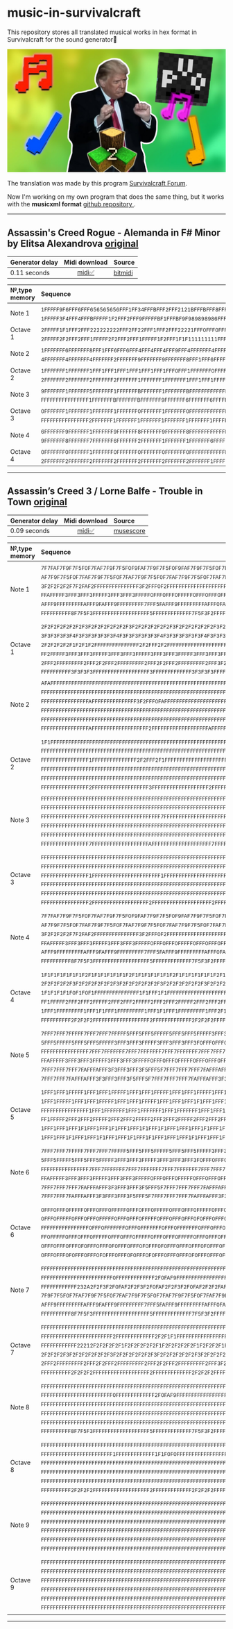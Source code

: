 # music-in-survivalcraft
This repository stores all translated musical works in hex format in Survivalcraft for the sound generator🎵

![Image alt](https://github.com/Pigeon-Ignaty/music-in-survivalcraft/blob/main/image.jpg)

The translation was made by this program [Survivalcraft Forum](https://www.tapatalk.com/groups/survivalcraft/sc-notes-generator-translate-your-favorite-songs-t19407076.html).

Now I'm working on my own program that does the same thing, but it works with the **musicxml format** [github repository
](https://github.com/Pigeon-Ignaty/survivalcraft-notes-translator).

___
## Assassin's Creed Rogue - Alemanda in F# Minor by Elitsa Alexandrova [original](https://youtu.be/BgOUwufqO_U)

| **Generator delay** | **Midi download** | **Source** |
|-------------------|:-------------------:|:-----------|
|0.11 seconds|[midi✅](https://github.com/Pigeon-Ignaty/music-in-survivalcraft/blob/main/Assassin's%20Creed%20Rogue%20-%20Alemanda%20in%20F%23%20Minor.mid)|[bitmidi](https://bitmidi.com/assassin-alemanda-in-f-minor-mid)|


| **№,type memory** | **Sequence** |
|:-------------------|:------------|
|Note 1 |<sub>1FFFFF9F6FFF6FFF656565656FFF1FF34FFFBFFF2FFF2121BFFFBFFF8FFF1FFF9FFF1FFF8FFF1FFF6FFF1FFF5FFF69146FFF6FFF989898686FFFFFFFFFFF6FF89FFF9FFF9FFF8FF68FFF5FFF1FFF6FF42FFF6FFF1FFF6FFFBFFF6FFF5FFF1FFF9FFF6FFF2FFFBFFF8FFF4FFF1FFF9FFF2FFF6FFF656565656FFF1FFF6FFFFFFF 1FFFFF3F4FFF4FFFBFFFFF1F2FFF2FFF9FFFFFBF1FFFBF9F989898986FFF1FFF1FFF4F3F4FFF4FFFBFFF2F1F2FFF2FFF9FFF6FBF1FFFBF9F989898986FFFFFFFF6FFFFFFFFFFFFFFFFFFFFFFFFFFFFFFFFFFFFFFFFFFFFFFFFFFFFFFFFFFFFFFFFFFFFFFFFFFFFFFFFFFFFFFFFFFFFFFFFFFFFFFFFFFFFFFFFFFFFFFFFFFFFFF</sub>|
|Octave 1 |<sub>2FFFFF1F1FFF2FFF222222222FFF2FF22FFF1FFF2FFF22221FFF0FFF0FFF2FFF1FFF2FFF1FFF2FFF1FFF2FFF1FFF11222FFF2FFF222222222FFFFFFFFFFF2FF22FFF2FFF2FFF2FF22FFF2FFF2FFF2FF22FFF2FFF2FFF2FFF1FFF2FFF2FFF2FFF2FFF2FFF2FFF1FFF2FFF2FFF2FFF1FFF2FFF2FFF222222222FFF0FFF0FFFFFFF 2FFFFF2F2FFF2FFF1FFFFF2F2FFF2FFF1FFFFF1F2FFF1F1F111111111FFF1FFF2FFF1F2F2FFF2FFF1FFF1F2F2FFF2FFF1FFF0F1F2FFF1F1F111111111FFFFFFFF1FFFFFFFFFFFFFFFFFFFFFFFFFFFFFFFFFFFFFFFFFFFFFFFFFFFFFFFFFFFFFFFFFFFFFFFFFFFFFFFFFFFFFFFFFFFFFFFFFFFFFFFFFFFFFF</sub>|
|Note 2 |<sub>1FFFFFFF6FFFFFFF8FFF1FFF6FFF6FFF4FFF4FFF4FFF9FFF4FFFFFFF4FFFFFFF1FFFFFFF1FFFFFFF2FFFFFFF1FFFFFFFBFFFFFFF1FFFFFFF9FFF1FFF6FFFFFFF6FFF1FFF6FFF1FFF1FFF1FFF5FFF1FFFBFFF2FFF9FFF1FFF8FFFBFFF1FFF8FFF9FFF1FFF2FFF6FFF8FFFBFFF1FFF4FFF2FFFBFFF1FFF1FFF6FFFFFFFFFFFFFFF 4FFFFFFF4FFFFFFF4FFFFFFF2FFFFFFF9FFFFFFF9FFFFFFF8FFF1FFF6FFFFFFF9FFFFFFF8FFF4FFF7FFFFFFF6FFF9FFF2FFFFFFF1FFF6FFF1FFF5FFF6FFFFFFFF6FFFFFFFFFFFFFFFFFFFFFFFFFFFFFFFFFFFFFFFFFFFFFFFFFFFFFFFFFFFFFFFFFFFFFFFFFFFFFFFFFFFFFFFFFFFFFFFFFFFFFFFFFFFFFFFFFFFFFFFFFFFFFF</sub>|
|Octave 2 |<sub>1FFFFFFF1FFFFFFF1FFF1FFF1FFF1FFF1FFF1FFF1FFF0FFF1FFFFFFF0FFFFFFF1FFFFFFF1FFFFFFF1FFFFFFF1FFFFFFF0FFFFFFF1FFFFFFF0FFF1FFF1FFFFFFF1FFF2FFF2FFF2FFF1FFF2FFF2FFF2FFF0FFF2FFF0FFF2FFF0FFF1FFF1FFF1FFF1FFF2FFF2FFF2FFF1FFF1FFF2FFF2FFF2FFF1FFF2FFF1FFF0FFFFFFFFFFFFFFF 2FFFFFFF2FFFFFFF2FFFFFFF2FFFFFFF1FFFFFFF1FFFFFFF1FFF1FFF1FFFFFFF2FFFFFFF2FFF2FFF2FFFFFFF2FFF1FFF2FFFFFFF2FFF1FFF1FFF1FFF1FFFFFFFF1FFFFFFFFFFFFFFFFFFFFFFFFFFFFFFFFFFFFFFFFFFFFFFFFFFFFFFFFFFFFFFFFFFFFFFFFFFFFFFFFFFFFFFFFFFFFFFFFFFFFFFFFFFFFFFFFFFFFFFFFFFFFFF</sub>|
|Note 3 |<sub>9FFFFFFF1FFFFFFF5FFFFFFF1FFFFFFFBFFFFFFF1FFFFFFFBFFFFFFFFFFFFFFF9FFFFFFF8FFFFFFF6FFFFFFF5FFFFFFF6FFFFFFF5FFFFFFF6FFFFFFFFFFFFFFFFFFFFFFFFFFFFFFFFFFFFFFFFFFFFFFFBFFFFFFF9FFFFFFF8FFFFFFF1FFFFFFF6FFFFFFFBFFFFFFF4FFFFFFF9FFFFFFF6FFF2FFF5FFF5FFF6FFFFFFFFFFFFFFF FFFFFFFFFFFFFFFF1FFFFFFFBFFFFFFFBFFFFFFF9FFFFFFF6FFFFFFF6FFFFFFF5FFFFFFF1FFFFFFF9FFFFFFF8FFFFFFF7FFFFFFF6FFFFFFF2FFFFFFF1FFFFFFF1FFFFFFFFFFFFFFFFFFFFFFFFFFFFFFFFFFFFFFFFFFFFFFFFFFFFFFFFFFFFFFFFFFFFFFFFFFFFFFFFFFFFFFFFFFFFFFFFFFFFFFFFFFFFFFFFFFFFFFFFFFFFFFF</sub>|
|Octave 3 |<sub>0FFFFFFF1FFFFFFF1FFFFFFF1FFFFFFF0FFFFFFF1FFFFFFF0FFFFFFFFFFFFFFF0FFFFFFF0FFFFFFF0FFFFFFF0FFFFFFF0FFFFFFF0FFFFFFF0FFFFFFFFFFFFFFFFFFFFFFFFFFFFFFFFFFFFFFFFFFFFFFF0FFFFFFF0FFFFFFF0FFFFFFF0FFFFFFF1FFFFFFF1FFFFFFF1FFFFFFF1FFFFFFF1FFF1FFF1FFF0FFF0FFFFFFFFFFFFFFF FFFFFFFFFFFFFFFF2FFFFFFF1FFFFFFF1FFFFFFF1FFFFFFF1FFFFFFF1FFFFFFF1FFFFFFF1FFFFFFF1FFFFFFF1FFFFFFF1FFFFFFF1FFFFFFF1FFFFFFF1FFFFFFF0FFFFFFFFFFFFFFFFFFFFFFFFFFFFFFFFFFFFFFFFFFFFFFFFFFFFFFFFFFFFFFFFFFFFFFFFFFFFFFFFFFFFFFFFFFFFFFFFFFFFFFFFFFFFFFFFFFFFFFFFFFFFFFF</sub>|
|Note 4 |<sub>6FFFFFFF9FFFFFFF1FFFFFFF9FFFFFFF8FFFFFFF9FFFFFFF8FFFFFFFFFFFFFFF6FFFFFFF4FFFFFFF2FFFFFFF1FFFFFFF2FFFFFFF1FFFFFFFFFFFFFFFFFFFFFFFFFFFFFFFFFFFFFFFFFFFFFFFFFFFFFFFFFFFFFFFFFFFFFFFFFFFFFFFFFFFFFFF9FFFFFFF2FFFFFFF8FFFFFFF1FFFFFFF2FFFBFFF1FFF1FFFFFFFFFFFFFFFFFFF 9FFFFFFF8FFFFFFF7FFFFFFF6FFFFFFF2FFFFFFF1FFFFFFF1FFFFFFF6FFFFFFFFFFFFFFFFFFFFFFFFFFFFFFFFFFFFFFFFFFFFFFFFFFFFFFFFFFFFFFF6FFFFFFFF6FFFFFFFFFFFFFFFFFFFFFFFFFFFFFFFFFFFFFFFFFFFFFFFFFFFFFFFFFFFFFFFFFFFFFFFFFFFFFFFFFFFFFFFFFFFFFFFFFFFFFFFFFFFFFFFFFFFFFFFFFFFFFF</sub>|
|Octave 4 |<sub>0FFFFFFF0FFFFFFF1FFFFFFF0FFFFFFF0FFFFFFF0FFFFFFF0FFFFFFFFFFFFFFF0FFFFFFF0FFFFFFF0FFFFFFF0FFFFFFF0FFFFFFF0FFFFFFFFFFFFFFFFFFFFFFFFFFFFFFFFFFFFFFFFFFFFFFFFFFFFFFFFFFFFFFFFFFFFFFFFFFFFFFFFFFFFFFF0FFFFFFF1FFFFFFF0FFFFFFF1FFFFFFF1FFF0FFF1FFF0FFFFFFFFFFFFFFFFFFF 2FFFFFFF2FFFFFFF2FFFFFFF2FFFFFFF2FFFFFFF2FFFFFFF2FFFFFFF1FFFFFFFFFFFFFFFFFFFFFFFFFFFFFFFFFFFFFFFFFFFFFFFFFFFFFFFFFFFFFFF0FFFFFFFF0FFFFFFFFFFFFFFFFFFFFFFFFFFFFFFFFFFFFFFFFFFFFFFFFFFFFFFFFFFFFFFFFFFFFFFFFFFFFFFFFFFFFFFFFFFFFFFFFFFFFFFFFFFFFFFFFFFFFFFFFFFFFFF</sub>|
___
## Assassin’s Creed 3 / Lorne Balfe - Trouble in Town [original](https://youtu.be/juv5sfc-HrQ)

| **Generator delay** | **Midi download** | **Source** |
|-------------------|:-------------------:|:-----------|
|0.09 seconds|[midi✅](https://github.com/Pigeon-Ignaty/music-in-survivalcraft/blob/main/Assassin%E2%80%99s%20Creed%203%20%20Lorne%20Balfe%20-%20Trouble%20in%20Town.mid)|[musescore](https://musescore.com/user/34368054/scores/7018122)|

| **№,type memory** | **Sequence** |
|:-------------------|:------------|
|Note 1 |<sub>7F7FAF7F9F7F5F0F7FAF7F9F7F5F0F9FAF7F9F7F5F0F9FAF7F9F7F5F0F7FAF7F9F7F5F0F7FAF7F9F7F5F0F7FAF7F9F7F5F0F7FAF7F9F7F5F7F7FAF7F9F7F5F0F7FAF7F9F7F5F0F7FAF7F9F7F5F0F7FAF7F9F7F5F0F7FAF7F9F7F5F0F7FAF7F9F7F5F0F7FAF7F9F7F5F0F7FAF7F9F7F5F0F7FAF7F9F7F5F0F7FAF7F9F7F5F0F7F AF7F9F7F5F0F7FAF7F9F7F5F0F7FAF7F9F7F5F0F7FAF7F9F7F5F0F7FAF7F9F7F5F0F7FAF7F9F7F5F2F2F3F2F0FAF2F2F3F2F0FAF2F2F3F2F0FAF2F2F2FAF2FAF2F2F3F5F3F2F2F2F3F5F3F2F2F2F3F5F3F2F2F2F2F7F2FAF2F2F3F2F0FAF2F2F3F2F0FAF2F2F3F2F0FAF2F2F2FAF2FAF2F2F3F5F3F2F2F2F3F5F3F2F2F2F3F5F 3F2F2F2F2F7F2FAF2FFFFFFFFFFFFFFF3F2FFF0F2FFFFFFFFFFFFFFFFFFFFFFF2FFFFFFFFFFFFFFF3F5FFF3F2FFFFFFFFFFFFFFFFFFFFFFF2FFFFFFFFFFFFFFF3F2FFF0FAFFFFFFFFFFFFFFFFFFFFFFF0FFFFFFFFFFFFFFF2F0FFFAF9FFFFFFFFFFFFFFFFFFFFFFF7FFF7FFF7FFFFF7FFF7FFF7FFFFFAFFFAFFFAFFFFFAFFFAF FFAFFFFF3FFF3FFF3FFFFF3FFF3FFF3FFFFF0FFF0FFF0FFFFF0FFF0FFF0FFFFF7FFF7FFF7FFFFF7FFF7FFF7FFFFF5FFF5FFF5FFFFF5FFF5FFF5FFFFF3FFF3FFF3FFFFF3FFF3FFF3FFFFF0FFF0FFF0FFFFF0FFF0FFF0FFFFFFFFFFFFFFFFFFFFFFFFFFFFFFFFFFFFFFFFFFFFFFFFFFFFFFFFFFFFFFFFFFFFFFFFFFFFFFFFFFFFF AFFF9FFFFFFFFFAFFF9FAFFF9FFFFFFFFF7FFF5FAFFF9FFFFFFFFFAFFF0FAFFF9FFFFFFFFF7FFF5FAFFF9FFFFFFFFFAFFF9FAFFF9FFFFFFFFF9FFF7FAFFF9FFFFFFFFFAFFF0FAFFF9FFFFFFFFFFFFFFFFFFFFFFFFFFF7FFFFFFFFFFFFF8F7F5F7FFFFFFFFFFFFFFFFFFF7FFFFFFFFFFFFF8FAF8F7FFFFFFFFFFFFFFFFFFF7FFF FFFFFFFFFF8F7F5F3FFFFFFFFFFFFFFFFFFF5FFFFFFFFFFFFF7F5F3F2FFFFFFFFFFFFFFFFFFF2F7F2F7F2F7F2F7FFFFFFFFFFFFFFFFFFFFFFFFFFFFFFFFFFFFFFFFFFFFFFFFFFFFFFFFFFFFFFFFFFFFFFFFFFFFFFFFFFFFFFFFFFFFFFFFFFFFFFFFFFFFFFFFFFFFFFFFFFFFFFFFFFFFFFFFFFFFFFFFFFFFFFFFFFFFFFFFFFFFF 
</sub>|
|Octave 1 |<sub>2F2F2F2F2F2F2F3F2F2F2F2F2F2F3F2F2F2F2F2F2F3F2F2F2F2F2F2F3F2F2F2F2F2F2F3F2F2F2F2F2F2F3F2F2F2F2F2F2F3F2F2F2F2F2F2F3F3F3F3F3F3F3F4F3F3F3F3F3F3F4F3F3F3F3F3F3F4F3F3F3F3F3F3F4F3F3F3F3F3F3F4F3F3F3F3F3F3F4F3F3F3F3F3F3F4F3F3F3F3F3F3F4F3F3F3F3F3F3F4F3F3F3F3F3F3F4F3F 3F3F3F3F3F4F3F3F3F3F3F3F4F3F3F3F3F3F3F4F3F3F3F3F3F3F4F3F3F3F3F3F3F4F3F3F3F3F3F3F2F2F2F2F2F1F2F2F2F2F2F1F2F2F2F2F2F1F2F2F2F1F2F1F2F2F2F2F2F2F2F2F2F2F2F2F2F2F2F2F2F2F2F2F2F1F2F1F2F2F2F2F2F1F2F2F2F2F2F1F2F2F2F2F2F1F2F2F2F1F2F1F2F2F2F2F2F2F2F2F2F2F2F2F2F2F2F2F 2F2F2F2F2F1F2F1F2FFFFFFFFFFFFFFF2F2FFF2F2FFFFFFFFFFFFFFFFFFFFFFF2FFFFFFFFFFFFFFF2F2FFF2F2FFFFFFFFFFFFFFFFFFFFFFF2FFFFFFFFFFFFFFF2F2FFF2F1FFFFFFFFFFFFFFFFFFFFFFF2FFFFFFFFFFFFFFF2F2FFF1F1FFFFFFFFFFFFFFFFFFFFFFF2FFF2FFF2FFFFF2FFF2FFF2FFFFF2FFF2FFF2FFFFF2FFF2F FF2FFFFF3FFF3FFF3FFFFF3FFF3FFF3FFFFF3FFF3FFF3FFFFF3FFF3FFF3FFFFF2FFF2FFF2FFFFF2FFF2FFF2FFFFF2FFF2FFF2FFFFF2FFF2FFF2FFFFF3FFF3FFF3FFFFF3FFF3FFF3FFFFF3FFF3FFF3FFFFF3FFF3FFF3FFFFFFFFFFFFFFFFFFFFFFFFFFFFFFFFFFFFFFFFFFFFFFFFFFFFFFFFFFFFFFFFFFFFFFFFFFFFFFFFFFFFF 2FFF2FFFFFFFFF2FFF2F2FFF2FFFFFFFFF2FFF2F2FFF2FFFFFFFFF2FFF3F2FFF2FFFFFFFFF2FFF2F2FFF2FFFFFFFFF2FFF2F2FFF2FFFFFFFFF2FFF2F2FFF2FFFFFFFFF2FFF3F2FFF2FFFFFFFFFFFFFFFFFFFFFFFFFFF3FFFFFFFFFFFFF3F3F3F3FFFFFFFFFFFFFFFFFFF3FFFFFFFFFFFFF3F3F3F3FFFFFFFFFFFFFFFFFFF3FFF FFFFFFFFFF3F3F3F3FFFFFFFFFFFFFFFFFFF3FFFFFFFFFFFFF3F3F3F3FFFFFFFFFFFFFFFFFFF2F2F2F2F2F2F2F2FFFFFFFFFFFFFFFFFFFFFFFFFFFFFFFFFFFFFFFFFFFFFFFFFFFFFFFFFFFFFFFFFFFFFFFFFFFFFFFFFFFFFFFFFFFFFFFFFFFFFFFFFFFFFFFFFFFFFFFFFFFFFFFFFFFFFFFFFFFFFFFFFFFFFFFFFFFFFFFFFFFFF</sub>|
|Note 2 |<sub>AFAFFFFFFFFFFFFFFFFFFFFFFFFFFFFFFFFFFFFFFFFFFFFFFFFFFFFFFFFFFFFFFFFFFFFFFFFFFFFFFFFFFFFFFFFFFFFFFFFFFFFFFFFFFFFFAFFFFFFFFFFFFFFFFFFFFFFFFFFFFFFFFFFFFFFFFFFFFFFFFFFFFFFFFFFFFFFFFFFFFFFFFFFFFFFFFFFFFFFFFFFFFFFFFFFFFFFFFFFFFFFFFFFFFFFFFFFFFFFFFFFFFFFFFFFFFFFF FFFFFFFFFFFFFFFFFFFFFFFFFFFFFFFFFFFFFFFFFFFFFFFFFFFFFFFFFFFFFFFFFFFFFFFFFFFFFFFFFFFFFFFFFFFFFFFFFFFFFFFFFFFFFFFFFFFFFFFFFFFFFFFFFFFFFFFFFFFFFFFFFFFFFFFFFFFFFFFFFFFFFFFFFFFFFFFFFFFFFFFFFFFFFFFFFFFFFFFFFFFFFFFFFFFFFFFFFFFFFFFFFFFFFFFFFFFFFFFFFFFFFFFFFFFFFFFF FFFFFFFFFFFFFFFFAFFFFFFFFFFFFFFF3F2FFF0FAFFFFFFFFFFFFFFFFFFFFFFFAFFFFFFFFFFFFFFFFFFFFFFFAFFFFFFFFFFFFFFFFFFFFFFFAFFFFFFFFFFFFFFFFFFFFFFF7FFFFFFFFFFFFFFFFFFFFFFF7FFFFFFFFFFFFFFFFFFFFFFF5FFFFFFFFFFFFFFFFFFFFFFFFFFFFFFFFFFFFFFFFFFFFFFFFFFFFFFFFFFFFFFFFFFFFFFF FFFFFFFFFFFFFFFFFFFFFFFFFFFFFFFFFFFFFFFFFFFFFFFFFFFFFFFFFFFFFFFFFFFFFFFFFFFFFFFFFFFFFFFFFFFFFFFFFFFFFFFFFFFFFFFFFFFFFFFFFFFFFFFFFFFFFFFFFFFFFFFFFFFFFFFFFFFFFFFFFFFFFFFFFFFFFFFFFFFFFFFFFFFFFFFFFFFFFFFFFFFFFFFFFFFFFFFFFFFFFFFFFFFFFFFFFFFFFFFFFFFFFFFFFFFFFFFF FFFFFFFFFFFFFFFFFFFFFFFFFFFFFFFFFFFFFFFFFFFFFFFFFFFFFFFFFFFFFFFFFFFFFFFFFFFFFFFFFFFFFFFFFFFFFFFFFFFFFFFFFFFFFFFFFFFFFFFFFFFFFFFFFFFFFFFFFFFFFFFFFFFFFFFFFFFFFFFFFFFFFFFFFFFF2FFFFFFFFFFFFFFFFFFF2FFFFFFFFFFFFFFFFFFF2FFFFFFFFFFFFFFFFFFF2FFFFFFFFFFFFFFFFFFF2FFF FFFFFFFFFFFFFFFFAFFFFFFFFFFFFFFFFFFF2FFFFFFFFFFFFFFFFFFFAFFFFFFFFFFFFFFFFFFFFFFFFFFFFFFFFFFFFFFFFFFFFFFFFFFFFFFFFFFFFFFFFFFFFFFFFFFFFFFFFFFFFFFFFFFFFFFFFFFFFFFFFFFFFFFFFFFFFFFFFFFFFFFFFFFFFFFFFFFFFFFFFFFFFFFFFFFFFFFFFFFFFFFFFFFFFFFFFFFFFFFFFFFFFFFFFFFFFFFF
</sub>|
|Octave 2 |<sub>1F1FFFFFFFFFFFFFFFFFFFFFFFFFFFFFFFFFFFFFFFFFFFFFFFFFFFFFFFFFFFFFFFFFFFFFFFFFFFFFFFFFFFFFFFFFFFFFFFFFFFFFFFFFFFFF2FFFFFFFFFFFFFFFFFFFFFFFFFFFFFFFFFFFFFFFFFFFFFFFFFFFFFFFFFFFFFFFFFFFFFFFFFFFFFFFFFFFFFFFFFFFFFFFFFFFFFFFFFFFFFFFFFFFFFFFFFFFFFFFFFFFFFFFFFFFFFFF FFFFFFFFFFFFFFFFFFFFFFFFFFFFFFFFFFFFFFFFFFFFFFFFFFFFFFFFFFFFFFFFFFFFFFFFFFFFFFFFFFFFFFFFFFFFFFFFFFFFFFFFFFFFFFFFFFFFFFFFFFFFFFFFFFFFFFFFFFFFFFFFFFFFFFFFFFFFFFFFFFFFFFFFFFFFFFFFFFFFFFFFFFFFFFFFFFFFFFFFFFFFFFFFFFFFFFFFFFFFFFFFFFFFFFFFFFFFFFFFFFFFFFFFFFFFFFFF FFFFFFFFFFFFFFFF1FFFFFFFFFFFFFFF2F2FFF2F1FFFFFFFFFFFFFFFFFFFFFFF1FFFFFFFFFFFFFFFFFFFFFFF1FFFFFFFFFFFFFFFFFFFFFFF1FFFFFFFFFFFFFFFFFFFFFFF1FFFFFFFFFFFFFFFFFFFFFFF1FFFFFFFFFFFFFFFFFFFFFFF1FFFFFFFFFFFFFFFFFFFFFFFFFFFFFFFFFFFFFFFFFFFFFFFFFFFFFFFFFFFFFFFFFFFFFFF FFFFFFFFFFFFFFFFFFFFFFFFFFFFFFFFFFFFFFFFFFFFFFFFFFFFFFFFFFFFFFFFFFFFFFFFFFFFFFFFFFFFFFFFFFFFFFFFFFFFFFFFFFFFFFFFFFFFFFFFFFFFFFFFFFFFFFFFFFFFFFFFFFFFFFFFFFFFFFFFFFFFFFFFFFFFFFFFFFFFFFFFFFFFFFFFFFFFFFFFFFFFFFFFFFFFFFFFFFFFFFFFFFFFFFFFFFFFFFFFFFFFFFFFFFFFFFFF FFFFFFFFFFFFFFFFFFFFFFFFFFFFFFFFFFFFFFFFFFFFFFFFFFFFFFFFFFFFFFFFFFFFFFFFFFFFFFFFFFFFFFFFFFFFFFFFFFFFFFFFFFFFFFFFFFFFFFFFFFFFFFFFFFFFFFFFFFFFFFFFFFFFFFFFFFFFFFFFFFFFFFFFFFFF3FFFFFFFFFFFFFFFFFFF3FFFFFFFFFFFFFFFFFFF3FFFFFFFFFFFFFFFFFFF3FFFFFFFFFFFFFFFFFFF3FFF FFFFFFFFFFFFFFFF2FFFFFFFFFFFFFFFFFFF3FFFFFFFFFFFFFFFFFFF2FFFFFFFFFFFFFFFFFFFFFFFFFFFFFFFFFFFFFFFFFFFFFFFFFFFFFFFFFFFFFFFFFFFFFFFFFFFFFFFFFFFFFFFFFFFFFFFFFFFFFFFFFFFFFFFFFFFFFFFFFFFFFFFFFFFFFFFFFFFFFFFFFFFFFFFFFFFFFFFFFFFFFFFFFFFFFFFFFFFFFFFFFFFFFFFFFFFFFFF</sub>|
|Note 3 |<sub>FFFFFFFFFFFFFFFFFFFFFFFFFFFFFFFFFFFFFFFFFFFFFFFFFFFFFFFFFFFFFFFFFFFFFFFFFFFFFFFFFFFFFFFFFFFFFFFFFFFFFFFFFFFFFFFFFFFFFFFFFFFFFFFFFFFFFFFFFFFFFFFFFFFFFFFFFFFFFFFFFFFFFFFFFFFFFFFFFFFFFFFFFFFFFFFFFFFFFFFFFFFFFFFFFFFFFFFFFFFFFFFFFFFFFFFFFFFFFFFFFFFFFFFFFFFFFFFF FFFFFFFFFFFFFFFFFFFFFFFFFFFFFFFFFFFFFFFFFFFFFFFFFFFFFFFFFFFFFFFFFFFFFFFFFFFFFFFFFFFFFFFFFFFFFFFFFFFFFFFFFFFFFFFFFFFFFFFFFFFFFFFFFFFFFFFFFFFFFFFFFFFFFFFFFFFFFFFFFFFFFFFFFFFFFFFFFFFFFFFFFFFFFFFFFFFFFFFFFFFFFFFFFFFFFFFFFFFFFFFFFFFFFFFFFFFFFFFFFFFFFFFFFFFFFFFF FFFFFFFFFFFFFFFF7FFFFFFFFFFFFFFFFFFFFFFF7FFFFFFFFFFFFFFFFFFFFFFF7FFFFFFFFFFFFFFFFFFFFFFF7FFFFFFFFFFFFFFFFFFFFFFF7FFFFFFFFFFFFFFFFFFFFFFF2FFFFFFFFFFFFFFFFFFFFFFF3FFFFFFFFFFFFFFFFFFFFFFF0FFFFFFFFFFFFFFFFFFFFFFFFFFFFFFFFFFFFFFFFFFFFFFFFFFFFFFFFFFFFFFFFFFFFFFF FFFFFFFFFFFFFFFFFFFFFFFFFFFFFFFFFFFFFFFFFFFFFFFFFFFFFFFFFFFFFFFFFFFFFFFFFFFFFFFFFFFFFFFFFFFFFFFFFFFFFFFFFFFFFFFFFFFFFFFFFFFFFFFFFFFFFFFFFFFFFFFFFFFFFFFFFFFFFFFFFFFFFFFFFFFFFFFFFFFFFFFFFFFFFFFFFFFFFFFFFFFFFFFFFFFFFFFFFFFFFFFFFFFFFFFFFFFFFFFFFFFFFFFFFFFFFFFF FFFFFFFFFFFFFFFFFFFFFFFFFFFFFFFFFFFFFFFFFFFFFFFFFFFFFFFFFFFFFFFFFFFFFFFFFFFFFFFFFFFFFFFFFFFFFFFFFFFFFFFFFFFFFFFFFFFFFFFFFFFFFFFFFFFFFFFFFFFFFFFFFFFFFFFFFFFFFFFFFFFFFFFFFFFFAFFFFFFFFFFFFFFFFFFFAFFFFFFFFFFFFFFFFFFFAFFFFFFFFFFFFFFFFFFFAFFFFFFFFFFFFFFFFFFFAFFF FFFFFFFFFFFFFFFF7FFFFFFFFFFFFFFFFFFFAFFFFFFFFFFFFFFFFFFFF7FFFFFFFFFFFFFFFFFFFFFFFFFFFFFFFFFFFFFFFFFFFFFFFFFFFFFFFFFFFFFFFFFFFFFFFFFFFFFFFFFFFFFFFFFFFFFFFFFFFFFFFFFFFFFFFFFFFFFFFFFFFFFFFFFFFFFFFFFFFFFFFFFFFFFFFFFFFFFFFFFFFFFFFFFFFFFFFFFFFFFFFFFFFFFFFFFFFFFF
</sub>|
|Octave 3 |<sub>FFFFFFFFFFFFFFFFFFFFFFFFFFFFFFFFFFFFFFFFFFFFFFFFFFFFFFFFFFFFFFFFFFFFFFFFFFFFFFFFFFFFFFFFFFFFFFFFFFFFFFFFFFFFFFFFFFFFFFFFFFFFFFFFFFFFFFFFFFFFFFFFFFFFFFFFFFFFFFFFFFFFFFFFFFFFFFFFFFFFFFFFFFFFFFFFFFFFFFFFFFFFFFFFFFFFFFFFFFFFFFFFFFFFFFFFFFFFFFFFFFFFFFFFFFFFFFFF FFFFFFFFFFFFFFFFFFFFFFFFFFFFFFFFFFFFFFFFFFFFFFFFFFFFFFFFFFFFFFFFFFFFFFFFFFFFFFFFFFFFFFFFFFFFFFFFFFFFFFFFFFFFFFFFFFFFFFFFFFFFFFFFFFFFFFFFFFFFFFFFFFFFFFFFFFFFFFFFFFFFFFFFFFFFFFFFFFFFFFFFFFFFFFFFFFFFFFFFFFFFFFFFFFFFFFFFFFFFFFFFFFFFFFFFFFFFFFFFFFFFFFFFFFFFFFFF FFFFFFFFFFFFFFFF1FFFFFFFFFFFFFFFFFFFFFFF1FFFFFFFFFFFFFFFFFFFFFFF1FFFFFFFFFFFFFFFFFFFFFFF1FFFFFFFFFFFFFFFFFFFFFFF1FFFFFFFFFFFFFFFFFFFFFFF1FFFFFFFFFFFFFFFFFFFFFFF1FFFFFFFFFFFFFFFFFFFFFFF1FFFFFFFFFFFFFFFFFFFFFFFFFFFFFFFFFFFFFFFFFFFFFFFFFFFFFFFFFFFFFFFFFFFFFFF FFFFFFFFFFFFFFFFFFFFFFFFFFFFFFFFFFFFFFFFFFFFFFFFFFFFFFFFFFFFFFFFFFFFFFFFFFFFFFFFFFFFFFFFFFFFFFFFFFFFFFFFFFFFFFFFFFFFFFFFFFFFFFFFFFFFFFFFFFFFFFFFFFFFFFFFFFFFFFFFFFFFFFFFFFFFFFFFFFFFFFFFFFFFFFFFFFFFFFFFFFFFFFFFFFFFFFFFFFFFFFFFFFFFFFFFFFFFFFFFFFFFFFFFFFFFFFFF FFFFFFFFFFFFFFFFFFFFFFFFFFFFFFFFFFFFFFFFFFFFFFFFFFFFFFFFFFFFFFFFFFFFFFFFFFFFFFFFFFFFFFFFFFFFFFFFFFFFFFFFFFFFFFFFFFFFFFFFFFFFFFFFFFFFFFFFFFFFFFFFFFFFFFFFFFFFFFFFFFFFFFFFFFFF2FFFFFFFFFFFFFFFFFFF2FFFFFFFFFFFFFFFFFFF2FFFFFFFFFFFFFFFFFFF2FFFFFFFFFFFFFFFFFFF2FFF FFFFFFFFFFFFFFFF2FFFFFFFFFFFFFFFFFFF2FFFFFFFFFFFFFFFFFFFF2FFFFFFFFFFFFFFFFFFFFFFFFFFFFFFFFFFFFFFFFFFFFFFFFFFFFFFFFFFFFFFFFFFFFFFFFFFFFFFFFFFFFFFFFFFFFFFFFFFFFFFFFFFFFFFFFFFFFFFFFFFFFFFFFFFFFFFFFFFFFFFFFFFFFFFFFFFFFFFFFFFFFFFFFFFFFFFFFFFFFFFFFFFFFFFFFFFFFFF
</sub>|
|Note 4 |<sub> 7F7FAF7F9F7F5F0F7FAF7F9F7F5F0F9FAF7F9F7F5F0F9FAF7F9F7F5F0F7FAF7F9F7F5F0F7FAF7F9F7F5F0F7FAF7F9F7F5F0F7FAF7F9F7F5F7F7FAF7F9F7F5F0F7FAF7F9F7F5F0F7FAF7F9F7F5F0F7FAF7F9F7F5F0F7FAF7F9F7F5F0F7FAF7F9F7F5F0F7FAF7F9F7F5F0F7FAF7F9F7F5F0F7FAF7F9F7F5F0F7FAF7F9F7F5F0F7F AF7F9F7F5F0F7FAF7F9F7F5F0F7FAF7F9F7F5F0F7FAF7F9F7F5F0F7FAF7F9F7F5F0F7FAF7F9F7F5F2F2F3F2F0FAF2F2F3F2F0FAF2F2F3F2F0FAF2F2F2FAF2FAF2F2F3F5F3F2F2F2F3F5F3F2F2F2F3F5F3F2F2F2F2F7F2FAF2F2F3F2F0FAF2F2F3F2F0FAF2F2F3F2F0FAF2F2F2FAF2FAF2F2F3F5F3F2F2F2F3F5F3F2F2F2F3F5F 3F2F2F2F2F7F2FAF2FFFFFFFFFFFFFFF3F2FFF0F2FFFFFFFFFFFFFFFFFFFFFFF2FFFFFFFFFFFFFFF3F5FFF3F2FFFFFFFFFFFFFFFFFFFFFFF2FFFFFFFFFFFFFFF3F2FFF0FAFFFFFFFFFFFFFFFFFFFFFFF0FFFFFFFFFFFFFFF2F0FFFAF9FFFFFFFFFFFFFFFFFFFFFFF7FFF7FFF7FFFFF7FFF7FFF7FFFFFAFFFAFFFAFFFFFAFFFAF FFAFFFFF3FFF3FFF3FFFFF3FFF3FFF3FFFFF0FFF0FFF0FFFFF0FFF0FFF0FFFFF7FFF7FFF7FFFFF7FFF7FFF7FFFFF5FFF5FFF5FFFFF5FFF5FFF5FFFFF3FFF3FFF3FFFFF3FFF3FFF3FFFFF0FFF0FFF0FFFFF0FFF0FFF0FFFFFFFFFFFFFFFFFFFFFFFFFFFFFFFFFFFFFFFFFFFFFFFFFFFFFFFFFFFFFFFFFFFFFFFFFFFFFFFFFFFFF AFFF9FFFFFFFFFAFFF9FAFFF9FFFFFFFFF7FFF5FAFFF9FFFFFFFFFAFFF0FAFFF9FFFFFFFFF7FFF5FAFFF9FFFFFFFFFAFFF9FAFFF9FFFFFFFFF9FFF7FAFFF9FFFFFFFFFAFFF0FAFFF9FFFFFFFFFFFFFFFFFFFFFFFFFFF7FFFFFFFFFFFFF8F7F5F7FFFFFFFFFFFFFFFFFFF7FFFFFFFFFFFFF8FAF8F7FFFFFFFFFFFFFFFFFFF7FFF FFFFFFFFFF8F7F5F3FFFFFFFFFFFFFFFFFFF5FFFFFFFFFFFFF7F5F3F2FFFFFFFFFFFFFFFFFFFFFFFFFFFFFFFFFFFFFFFFFFFFFFFFFFFFFFFFFFFFFFFFFFFFFFFFFFFFFFFFFFFFFFFFFFFFFFFFFFFFFFFFFFFFFFFFFFFFFFFFFFFFFFFFFFFFFFFFFFFFFFFFFFFFFFFFFFFFFFFFFFFFFFFFFFFFFFFFFFFFFFFFFFFFFFFFFFFFFFF
</sub>|
|Octave 4 |<sub>1F1F1F1F1F1F1F2F1F1F1F1F1F1F2F1F1F1F1F1F1F2F1F1F1F1F1F1F2F1F1F1F1F1F1F2F1F1F1F1F1F1F2F1F1F1F1F1F1F2F1F1F1F1F1F1F2F2F2F2F2F2F2F3F2F2F2F2F2F2F3F2F2F2F2F2F2F3F2F2F2F2F2F2F3F2F2F2F2F2F2F3F2F2F2F2F2F2F3F2F2F2F2F2F2F3F2F2F2F2F2F2F3F2F2F2F2F2F2F3F2F2F2F2F2F2F3F2F 2F2F2F2F2F3F2F2F2F2F2F2F3F2F2F2F2F2F2F3F2F2F2F2F2F2F3F2F2F2F2F2F2F3F2F2F2F2F2F2F1F1F1F1F1F0F1F1F1F1F1F0F1F1F1F1F1F0F1F1F1F0F1F0F1F1F1F1F1F1F1F1F1F1F1F1F1F1F1F1F1F1F1F1F1F0F1F0F1F1F1F1F1F0F1F1F1F1F1F0F1F1F1F1F1F0F1F1F1F0F1F0F1F1F1F1F1F1F1F1F1F1F1F1F1F1F1F1F 1F1F1F1F1F0F1F0F1FFFFFFFFFFFFFFF1F1FFF1F1FFFFFFFFFFFFFFFFFFFFFFF1FFFFFFFFFFFFFFF1F1FFF1F1FFFFFFFFFFFFFFFFFFFFFFF1FFFFFFFFFFFFFFF1F1FFF1F0FFFFFFFFFFFFFFFFFFFFFFF1FFFFFFFFFFFFFFF1F1FFF0F0FFFFFFFFFFFFFFFFFFFFFFF1FFF1FFF1FFFFF1FFF1FFF1FFFFF1FFF1FFF1FFFFF1FFF1F FF1FFFFF2FFF2FFF2FFFFF2FFF2FFF2FFFFF2FFF2FFF2FFFFF2FFF2FFF2FFFFF1FFF1FFF1FFFFF1FFF1FFF1FFFFF1FFF1FFF1FFFFF1FFF1FFF1FFFFF2FFF2FFF2FFFFF2FFF2FFF2FFFFF2FFF2FFF2FFFFF2FFF2FFF2FFFFFFFFFFFFFFFFFFFFFFFFFFFFFFFFFFFFFFFFFFFFFFFFFFFFFFFFFFFFFFFFFFFFFFFFFFFFFFFFFFFFF 1FFF1FFFFFFFFF1FFF1F1FFF1FFFFFFFFF1FFF1F1FFF1FFFFFFFFF1FFF2F1FFF1FFFFFFFFF1FFF1F1FFF1FFFFFFFFF1FFF1F1FFF1FFFFFFFFF1FFF1F1FFF1FFFFFFFFF1FFF2F1FFF1FFFFFFFFFFFFFFFFFFFFFFFFFFF2FFFFFFFFFFFFF2F2F2F2FFFFFFFFFFFFFFFFFFF2FFFFFFFFFFFFF2F2F2F2FFFFFFFFFFFFFFFFFFF2FFF FFFFFFFFFF2F2F2F2FFFFFFFFFFFFFFFFFFF2FFFFFFFFFFFFF2F2F2F2FFFFFFFFFFFFFFFFFFFFFFFFFFFFFFFFFFFFFFFFFFFFFFFFFFFFFFFFFFFFFFFFFFFFFFFFFFFFFFFFFFFFFFFFFFFFFFFFFFFFFFFFFFFFFFFFFFFFFFFFFFFFFFFFFFFFFFFFFFFFFFFFFFFFFFFFFFFFFFFFFFFFFFFFFFFFFFFFFFFFFFFFFFFFFFFFFFFFFFF
</sub>|
|Note 5 |<sub> 7FFF7FFF7FFFFF7FFF7FFF7FFFFF5FFF5FFF5FFFFF5FFF5FFF5FFFFF3FFF3FFF3FFFFF3FFF3FFF3FFFFF0FFF0FFF0FFFFF0FFF0FFF0FFFFF7FFF7FFF7FFFFF7FFF7FFF7FFF7F5FFF5FFF5FFFFF5FFF5FFF5FFFFF3FFF3FFF3FFFFF3FFF3FFF3FFF3F0FFF0FFF0FFFFF0FFF0FFF0FFFFF7FFF7FFF7FFFFF7FFF7FFF7FFF7F5FFF 5FFF5FFFFF5FFF5FFF5FFFFF3FFF3FFF3FFFFF3FFF3FFF3FFF3F0FFF0FFF0FFFFF0FFF0FFF0FFFFF7FFF7FFFFFFF7FFF7FFFFFFF7FFF7FFFFFFF7FFF7FFF7FFF7FFF7FFFFFFF7FFF7FFFFFFF7FFF7FFFFFFF7FFF7FFF7FFF2FFF2FFFFFFFFFFFFF3F2F0F2FFF2FFFFFFFFFFFFFFFFFFF2FFF2FFFFFFFFFFFFF3F5F3F3FFFFFFF FFFFFFFFFFFFFFFF7FFF7FFFFFFF7FFF7FFFFFFF7FFF7FFFFFFF7FFF7FFF7FFF5FFF5FFFFFFF5FFF5FFFFFFF5FFF5FFFFFFF5FFF5FFF5FFF3FFF3FFFFFFF3FFF3FFFFFFF3FFF3FFFFFFF3FFF3FFF3FFF0FFF0FFFFFFF0FFF0FFFFFFF0FFF0FFFFFFF0FFF0FFF0FFF7FFF7FFF7FFFFF7FFF7FFF7FFFFFAFFFAFFFAFFFFFAFFFAF FFAFFFFF3FFF3FFF3FFFFF3FFF3FFF3FFFFF0FFF0FFF0FFFFF0FFF0FFF0FFFFF7FFF7FFF7FFFFF7FFF7FFF7FFFFF5FFF5FFF5FFFFF5FFF5FFF5FFFFF3FFF3FFF3FFFFF3FFF3FFF3FFFFF0FFF0FFF0FFFFF0FFF0FFF0FFFFF7FFF7FFF7FFF7FAFFFAFFF3F3FFF3FFF3F5FFF5F7FFF7FFF7FFF7FAFFFAFFF3F3FFF3FFF3F2FFF2F 7FFF7FFF7FFF7FAFFFAFFF3F3FFF3FFF3F5FFF5F7FFF7FFF7FFF7FAFFFAFFF3F3FFF3FFF3F5FFF5F7FFF7FFF7FFF7FAFFFAFFF3F3FFF3FFF3F5FFF5F7FFF7FFF7FFF7FAFFFAFFF3F3FFF3FFFFFFFFFFFFFFFFFFFFFFF7FFF7FFF7FFF7FAFFFAFFF3F3FFF3FFF3F5FFF5F7FFF7FFF7FFF7FAFFFAFFF3F3FFF3FFF3F2FFF2F7FFF 7FFF7FFF7FAFFFAFFF3F3FFF3FFF3F5FFF5F7FFF7FFF7FFF7FAFFFAFFF3F3FFF3FFF3F5FFF5F2F7F2F7F2F7F2F7FFFFFFFFFFFFFFFFFFFFFFFFFFFFFFFFFFFFFFFFFFFFFFFFFFFFFFFFFFFFFFFFFFFFFFFFFFFFFFFFFFFFFFFFFFFFFFFFFFFFFFFFFFFFFFFFFFFFFFFFFFFFFFFFFFFFFFFFFFFFFFFFFFFFFFFFFFFFFFFFFFFFF
</sub>|
|Octave 5 |<sub>1FFF1FFF1FFFFF1FFF1FFF1FFFFF1FFF1FFF1FFFFF1FFF1FFF1FFFFF1FFF1FFF1FFFFF1FFF1FFF1FFFFF1FFF1FFF1FFFFF1FFF1FFF1FFFFF1FFF1FFF1FFFFF1FFF1FFF1FFF1F1FFF1FFF1FFFFF1FFF1FFF1FFFFF1FFF1FFF1FFFFF1FFF1FFF1FFF1F1FFF1FFF1FFFFF1FFF1FFF1FFFFF1FFF1FFF1FFFFF1FFF1FFF1FFF1F1FFF 1FFF1FFFFF1FFF1FFF1FFFFF1FFF1FFF1FFFFF1FFF1FFF1FFF1F1FFF1FFF1FFFFF1FFF1FFF1FFFFF1FFF1FFFFFFF1FFF1FFFFFFF1FFF1FFFFFFF1FFF1FFF1FFF1FFF1FFFFFFF1FFF1FFFFFFF1FFF1FFFFFFF1FFF1FFF1FFF2FFF2FFFFFFFFFFFFF2F2F2F2FFF1FFFFFFFFFFFFFFFFFFF2FFF2FFFFFFFFFFFFF2F2F2F2FFFFFFF FFFFFFFFFFFFFFFF1FFF1FFFFFFF1FFF1FFFFFFF1FFF1FFFFFFF1FFF1FFF1FFF1FFF1FFFFFFF1FFF1FFFFFFF1FFF1FFFFFFF1FFF1FFF1FFF1FFF1FFFFFFF1FFF1FFFFFFF1FFF1FFFFFFF1FFF1FFF1FFF1FFF1FFFFFFF1FFF1FFFFFFF1FFF1FFFFFFF1FFF1FFF1FFF1FFF1FFF1FFFFF1FFF1FFF1FFFFF1FFF1FFF1FFFFF1FFF1F FF1FFFFF2FFF2FFF2FFFFF2FFF2FFF2FFFFF2FFF2FFF2FFFFF2FFF2FFF2FFFFF1FFF1FFF1FFFFF1FFF1FFF1FFFFF1FFF1FFF1FFFFF1FFF1FFF1FFFFF2FFF2FFF2FFFFF2FFF2FFF2FFFFF2FFF2FFF2FFFFF2FFF2FFF2FFFFF1FFF1FFF1FFF1F1FFF1FFF1F1FFF1FFF1F1FFF1F1FFF1FFF1FFF1F1FFF1FFF1F1FFF1FFF1F1FFF1F 1FFF1FFF1FFF1F1FFF1FFF1F1FFF1FFF1F1FFF1F1FFF1FFF1FFF1F1FFF1FFF1F1FFF1FFF1F1FFF1F1FFF1FFF1FFF1F1FFF1FFF1F1FFF1FFF1F1FFF1F1FFF1FFF1FFF1F1FFF1FFF1F1FFF1FFFFFFFFFFFFFFFFFFFFFFF1FFF1FFF1FFF1F1FFF1FFF1F1FFF1FFF1F1FFF1F1FFF1FFF1FFF1F1FFF1FFF1F1FFF1FFF1F1FFF1F1FFF 1FFF1FFF1F1FFF1FFF1F1FFF1FFF1F1FFF1F1FFF1FFF1FFF1F1FFF1FFF1F1FFF1FFF1F1FFF1F1F1F1F1F1F1F1F1FFFFFFFFFFFFFFFFFFFFFFFFFFFFFFFFFFFFFFFFFFFFFFFFFFFFFFFFFFFFFFFFFFFFFFFFFFFFFFFFFFFFFFFFFFFFFFFFFFFFFFFFFFFFFFFFFFFFFFFFFFFFFFFFFFFFFFFFFFFFFFFFFFFFFFFFFFFFFFFFFFFFF
</sub>|
|Note 6 |<sub>7FFF7FFF7FFFFF7FFF7FFF7FFFFF5FFF5FFF5FFFFF5FFF5FFF5FFFFF3FFF3FFF3FFFFF3FFF3FFF3FFFFF0FFF0FFF0FFFFF0FFF0FFF0FFFFF7FFF7FFF7FFFFF7FFF7FFF7FFF7F5FFF5FFF5FFFFF5FFF5FFF5FFFFF3FFF3FFF3FFFFF3FFF3FFF3FFF3F0FFF0FFF0FFFFF0FFF0FFF0FFFFF7FFF7FFF7FFFFF7FFF7FFF7FFF7F5FFF 5FFF5FFFFF5FFF5FFF5FFFFF3FFF3FFF3FFFFF3FFF3FFF3FFF3F0FFF0FFF0FFFFF0FFF0FFF0FFFFF7FFF7FFFFFFF7FFF7FFFFFFF7FFF7FFFFFFF7FFF7FFF7FFF7FFF7FFFFFFF7FFF7FFFFFFF7FFF7FFFFFFF7FFF7FFF7FFF2FFF2FFFFFFFFFFFFF3F2F0F2FFF2FFFFFFFFFFFFFFFFFFF2FFF2FFFFFFFFFFFFF3F5F3F3FFFFFFF FFFFFFFFFFFFFFFF7FFF7FFFFFFF7FFF7FFFFFFF7FFF7FFFFFFF7FFF7FFF7FFF5FFF5FFFFFFF5FFF5FFFFFFF5FFF5FFFFFFF5FFF5FFF5FFF3FFF3FFFFFFF3FFF3FFFFFFF3FFF3FFFFFFF3FFF3FFF3FFF0FFF0FFFFFFF0FFF0FFFFFFF0FFF0FFFFFFF0FFF0FFF0FFF7FFF7FFF7FFFFF7FFF7FFF7FFFFFAFFFAFFFAFFFFFAFFFAF FFAFFFFF3FFF3FFF3FFFFF3FFF3FFF3FFFFF0FFF0FFF0FFFFF0FFF0FFF0FFFFF7FFF7FFF7FFFFF7FFF7FFF7FFFFF5FFF5FFF5FFFFF5FFF5FFF5FFFFF3FFF3FFF3FFFFF3FFF3FFF3FFFFF0FFF0FFF0FFFFF0FFF0FFF0FFFFF7FFF7FFF7FFF7FAFFFAFFF3F3FFF3FFF3F5FFF5F7FFF7FFF7FFF7FAFFFAFFF3F3FFF3FFF3F2FFF2F 7FFF7FFF7FFF7FAFFFAFFF3F3FFF3FFF3F5FFF5F7FFF7FFF7FFF7FAFFFAFFF3F3FFF3FFF3F5FFF5F7FFF7FFF7FFF7FAFFFAFFF3F3FFF3FFF3F5FFF5F7FFF7FFF7FFF7FAFFFAFFF3F3FFF3FFFFFFFFFFFFFFFFFFFFFFF7FFF7FFF7FFF7FAFFFAFFF3F3FFF3FFF3F5FFF5F7FFF7FFF7FFF7FAFFFAFFF3F3FFF3FFF3F2FFF2F7FFF 7FFF7FFF7FAFFFAFFF3F3FFF3FFF3F5FFF5F7FFF7FFF7FFF7FAFFFAFFF3F3FFF3FFF3F5FFF5FFFFFFFFFFFFFFFFFFFFFFFFFFFFFFFFFFFFFFFFFFFFFFFFFFFFFFFFFFFFFFFFFFFFFFFFFFFFFFFFFFFFFFFFFFFFFFFFFFFFFFFFFFFFFFFFFFFFFFFFFFFFFFFFFFFFFFFFFFFFFFFFFFFFFFFFFFFFFFFFFFFFFFFFFFFFFFFFFFFFF
</sub>|
|Octave 6 |<sub>0FFF0FFF0FFFFF0FFF0FFF0FFFFF0FFF0FFF0FFFFF0FFF0FFF0FFFFF0FFF0FFF0FFFFF0FFF0FFF0FFFFF0FFF0FFF0FFFFF0FFF0FFF0FFFFF0FFF0FFF0FFFFF0FFF0FFF0FFF0F0FFF0FFF0FFFFF0FFF0FFF0FFFFF0FFF0FFF0FFFFF0FFF0FFF0FFF0F0FFF0FFF0FFFFF0FFF0FFF0FFFFF0FFF0FFF0FFFFF0FFF0FFF0FFF0F0FFF 0FFF0FFFFF0FFF0FFF0FFFFF0FFF0FFF0FFFFF0FFF0FFF0FFF0F0FFF0FFF0FFFFF0FFF0FFF0FFFFF0FFF0FFFFFFF0FFF0FFFFFFF0FFF0FFFFFFF0FFF0FFF0FFF0FFF0FFFFFFF0FFF0FFFFFFF0FFF0FFFFFFF0FFF0FFF0FFF0FFF0FFFFFFFFFFFFF0F0F0F0FFF0FFFFFFFFFFFFFFFFFFF0FFF0FFFFFFFFFFFFF0F0F0F0FFFFFFF FFFFFFFFFFFFFFFF0FFF0FFFFFFF0FFF0FFFFFFF0FFF0FFFFFFF0FFF0FFF0FFF0FFF0FFFFFFF0FFF0FFFFFFF0FFF0FFFFFFF0FFF0FFF0FFF0FFF0FFFFFFF0FFF0FFFFFFF0FFF0FFFFFFF0FFF0FFF0FFF0FFF0FFFFFFF0FFF0FFFFFFF0FFF0FFFFFFF0FFF0FFF0FFF0FFF0FFF0FFFFF0FFF0FFF0FFFFF0FFF0FFF0FFFFF0FFF0F FF0FFFFF0FFF0FFF0FFFFF0FFF0FFF0FFFFF0FFF0FFF0FFFFF0FFF0FFF0FFFFF0FFF0FFF0FFFFF0FFF0FFF0FFFFF0FFF0FFF0FFFFF0FFF0FFF0FFFFF0FFF0FFF0FFFFF0FFF0FFF0FFFFF0FFF0FFF0FFFFF0FFF0FFF0FFFFF0FFF0FFF0FFF0F0FFF0FFF0F0FFF0FFF0F0FFF0F0FFF0FFF0FFF0F0FFF0FFF0F0FFF0FFF0F0FFF0F 0FFF0FFF0FFF0F0FFF0FFF0F0FFF0FFF0F0FFF0F0FFF0FFF0FFF0F0FFF0FFF0F0FFF0FFF0F0FFF0F0FFF0FFF0FFF0F0FFF0FFF0F0FFF0FFF0F0FFF0F0FFF0FFF0FFF0F0FFF0FFF0F0FFF0FFFFFFFFFFFFFFFFFFFFFFF0FFF0FFF0FFF0F0FFF0FFF0F0FFF0FFF0F0FFF0F0FFF0FFF0FFF0F0FFF0FFF0F0FFF0FFF0F0FFF0F0FFF 0FFF0FFF0F0FFF0FFF0F0FFF0FFF0F0FFF0F0FFF0FFF0FFF0F0FFF0FFF0F0FFF0FFF0F0FFF0FFFFFFFFFFFFFFFFFFFFFFFFFFFFFFFFFFFFFFFFFFFFFFFFFFFFFFFFFFFFFFFFFFFFFFFFFFFFFFFFFFFFFFFFFFFFFFFFFFFFFFFFFFFFFFFFFFFFFFFFFFFFFFFFFFFFFFFFFFFFFFFFFFFFFFFFFFFFFFFFFFFFFFFFFFFFFFFFFFFFF
</sub>|
|Note 7 |<sub>FFFFFFFFFFFFFFFFFFFFFFFFFFFFFFFFFFFFFFFFFFFFFFFFFFFFFFFFFFFFFFFFFFFFFFFFFFFFFFFFFFFFFFFFFFFFFFFFFFFFFFFFFFFFFFFF2FFFFFFFFFFFFF3F2F0F2FFFFFFFFFFFFFFFFFFFFFFFFFFFFFFFFFFF2FFFFFFFFFFFFF3F5F3F2FFFFFFFFFFFFFFFFFFFFFFFFFFFFFFFFFFF2FFFFFFFFFFFFF3F2F0FAFFFFFFFFFFF FFFFFFFFFFFFFFFFFFFFFFFF0FFFFFFFFFFFFF2F0FAF9FFFFFFFFFFFFFFFFFFFFFFFFFFFFFFFFFFFFFFFFFFFFFFFFFFFFFFFFFFFFFFFFFFFFFFFFFFFFFFFFFFFFFFFFFFFFFFFFFFFFFFFFFFFFFFFFFFFFFFFFFFFFFFFFFFFFFFFFFFFFFFFFFFFFFFFFFFFFFFFFFFFFFFFFFFFFFFFFFFFFFFFFFFFFFFFFFFFFFFFFFFFFFFFFFFF FFFFFFFFFFFF232A2F2F3F2F0FAF2F2F3F2F0FAF2F2F3F2F0FAF2F2F2FAF2FAF2F2F3F5F3F2F2F2F3F5F3F2F2F2F3F5F3F2F2F2F2F7F2FAF2F2F3F2F0FAF2F2F3F2F0FAF2F2F3F2F0FAF2F2F2FAF2FAF0F0F2F0FAF9F0F0F2F0FAF9F0F0F2F0FAF9F0F0F2F7F327F0F7FAF7F9F7F5F0F7FAF7F9F7F5F0F7FAF7F9F7F5F0F7FAF 7F9F7F5F0F7FAF7F9F7F5F0F7FAF7F9F7F5F0F7FAF7F9F7F5F0F7FAF7F9F7F5F0F7FAF7F9F7F5F0F7FAF7F9F7F5F0F7FAF7F9F7F5F0F7FAF7F9F7F5F0F7FAF7F9F7F5F0F7FAF7F9F7F5F0F7FAF7F9F7F5F0F7FAF7F9F7F5F2F3F2F3F2F3F2F3F2F3F2F3F2F3F2F3F2F3F2F3F2F3F2F3F2F3F2F3F2F3F2F3F2F3F2F3F2F3F2F3F AFFF9FFFFFFFFFAFFF9FAFFF9FFFFFFFFF7FFF5FAFFF9FFFFFFFFFAFFF0FAFFF9FFFFFFFFF7FFF5FAFFF9FFFFFFFFFAFFF9FAFFF9FFFFFFFFF9FFF7FAFFF9FFFFFFFFFAFFF0FAFFF9FFFFFFFFF9FFF7F6FFFFFFFFFFF7FFFFFFFFFFFFF8F7F5F7FFFFFFFFFFFFFFFFFFF7FFFFFFFFFFFFF8FAF8F7FFFFFFFFFFFFFFFFFFF7FFF FFFFFFFFFF8F7F5F3FFFFFFFFFFFFFFFFFFF5FFFFFFFFFFFFF7F5F3F2FFFFFFFFFFFFFFFFFFF2F7F2F7F2F7F2F7FFFFFFFFFFFFFFFFFFFFFFFFFFFFFFFFFFFFFFFFFFFFFFFFFFFFFFFFFFFFFFFFFFFFFFFFFFFFFFFFFFFFFFFFFFFFFFFFFFFFFFFFFFFFFFFFFFFFFFFFFFFFFFFFFFFFFFFFFFFFFFFFFFFFFFFFFFFFFFFFFFFFF
</sub>|
|Octave 7 |<sub>FFFFFFFFFFFFFFFFFFFFFFFFFFFFFFFFFFFFFFFFFFFFFFFFFFFFFFFFFFFFFFFFFFFFFFFFFFFFFFFFFFFFFFFFFFFFFFFFFFFFFFFFFFFFFFFF2FFFFFFFFFFFFF2F2F2F2FFFFFFFFFFFFFFFFFFFFFFFFFFFFFFFFFFF2FFFFFFFFFFFFF2F2F2F2FFFFFFFFFFFFFFFFFFFFFFFFFFFFFFFFFFF2FFFFFFFFFFFFF2F2F2F1FFFFFFFFFFF FFFFFFFFFFFFFFFFFFFFFFFF2FFFFFFFFFFFFF2F2F1F1FFFFFFFFFFFFFFFFFFFFFFFFFFFFFFFFFFFFFFFFFFFFFFFFFFFFFFFFFFFFFFFFFFFFFFFFFFFFFFFFFFFFFFFFFFFFFFFFFFFFFFFFFFFFFFFFFFFFFFFFFFFFFFFFFFFFFFFFFFFFFFFFFFFFFFFFFFFFFFFFFFFFFFFFFFFFFFFFFFFFFFFFFFFFFFFFFFFFFFFFFFFFFFFFFFF FFFFFFFFFFFF22212F2F2F2F2F1F2F2F2F2F2F1F2F2F2F2F2F1F2F2F2F1F2F1F2F2F2F2F2F2F2F2F2F2F2F2F2F2F2F2F2F2F2F2F2F1F2F1F2F2F2F2F2F1F2F2F2F2F2F1F2F2F2F2F2F1F2F2F2F1F2F1F2F2F2F2F1F1F2F2F2F2F1F1F2F2F2F2F1F1F2F2F2F1F221F3F2F2F2F2F2F2F3F2F2F2F2F2F2F3F2F2F2F2F2F2F3F2F2F 2F2F2F2F3F2F2F2F2F2F2F3F2F2F2F2F2F2F3F2F2F2F2F2F2F3F2F2F2F2F2F2F3F2F2F2F2F2F2F3F2F2F2F2F2F2F3F2F2F2F2F2F2F3F2F2F2F2F2F2F3F2F2F2F2F2F2F3F2F2F2F2F2F2F3F2F2F2F2F2F2F3F2F2F2F2F2F2F2F2F2F2F2F2F2F2F2F2F2F2F2F2F2F2F2F2F2F2F2F2F2F2F2F2F2F2F2F2F2F2F2F2F2F2F2F2F2F2F 2FFF2FFFFFFFFF2FFF2F2FFF2FFFFFFFFF2FFF2F2FFF2FFFFFFFFF2FFF3F2FFF2FFFFFFFFF2FFF2F2FFF2FFFFFFFFF2FFF2F2FFF2FFFFFFFFF2FFF2F2FFF2FFFFFFFFF2FFF3F2FFF2FFFFFFFFF2FFF2F2FFFFFFFFFFF2FFFFFFFFFFFFF2F2F2F2FFFFFFFFFFFFFFFFFFF2FFFFFFFFFFFFF2F2F2F2FFFFFFFFFFFFFFFFFFF2FFF FFFFFFFFFF2F2F2F2FFFFFFFFFFFFFFFFFFF2FFFFFFFFFFFFF2F2F2F2FFFFFFFFFFFFFFFFFFF1F1F1F1F1F1F1F1FFFFFFFFFFFFFFFFFFFFFFFFFFFFFFFFFFFFFFFFFFFFFFFFFFFFFFFFFFFFFFFFFFFFFFFFFFFFFFFFFFFFFFFFFFFFFFFFFFFFFFFFFFFFFFFFFFFFFFFFFFFFFFFFFFFFFFFFFFFFFFFFFFFFFFFFFFFFFFFFFFFFF
</sub>|
|Note 8 |<sub>FFFFFFFFFFFFFFFFFFFFFFFFFFFFFFFFFFFFFFFFFFFFFFFFFFFFFFFFFFFFFFFFFFFFFFFFFFFFFFFFFFFFFFFFFFFFFFFFFFFFFFFFFFFFFFFF2FFFFFFFFFFFFF3F2F0F2FFFFFFFFFFFFFFFFFFFFFFFFFFFFFFFFFFF2FFFFFFFFFFFFF3F5F3F2FFFFFFFFFFFFFFFFFFFFFFFFFFFFFFFFFFF2FFFFFFFFFFFFF3F2F0FAFFFFFFFFFFF FFFFFFFFFFFFFFFFFFFFFFFF0FFFFFFFFFFFFF2F0FAF9FFFFFFFFFFFFFFFFFFFFFFFFFFFFFFFFFFFFFFFFFFFFFFFFFFFFFFFFFFFFFFFFFFFFFFFFFFFFFFFFFFFFFFFFFFFFFFFFFFFFFFFFFFFFFFFFFFFFFFFFFFFFFFFFFFF2FFFFFFFFFFF2FFFFFFFFFFF2FFFFFFFFFFF2FFFFFFFFFFF0FFFFFFFFFFF0FFFFFFFFFFF0FFFFFFF FFFFFFFFFFFFFFFFFFFFFFFFFFFFFFFFFFFFFFFFFFFFFFFFFFFFFFFFFFFFFFFFFFFFFFFFFFFFFFFFFFFFFFFFFFFFFFFFFFFFFFFFFFFFFFFFFFFFFFFFFFFFFFFFFFFFFFFFFFFFFFFFFFFFFFFFFFFFFFFFFFFFFFFFFFFFFFFFFFFFFFFFFFFFFFFFFFFFFFFFFFFFFFFFFFFFFFFFFFFFFFFFFFFFFFFFFFFFFFFFFFFFFFFFFFFFFFFF FFFFFFFFFFFFFFFFFFFFFFFFFFFFFFFFFFFFFFFFFFFFFFFFFFFFFFFFFFFFFFFFFFFFFFFFFFFFFFFFFFFFFFFFFFFFFFFFFFFFFFFFFFFFFFFFFFFFFFFFFFFFFFFFFFFFFFFFFFFFFFFFFFFFFFFFFFFFFFFFFFFFFFFFFFFFFFFFFFFFFFFFFFFFFFFFFFFFFFFFFFFFFFFFFFFFFFFFFFFFFFFFFFFFFFFFFFFFFFFFFFFFFFFFFFFFFFFF FFFFFFFFFFFFFFFFFFFFFFFFFFFFFFFFFFFFFFFFFFFFFFFFFFFFFFFFFFFFFFFFFFFFFFFFFFFFFFFFFFFFFFFFFFFFFFFFFFFFFFFFFFFFFFFFFFFFFFFFFFFFFFFFFFFFFFFFFFFFFFFFFFFFFFFFFFFFFFFF6FFFFFFFFFFF7FFFFFFFFFFFFFFFFFFFFFFFFFFFFFFFFFFFFFFF7FFFFFFFFFFFFFFFFFFFFFFFFFFFFFFFFFFFFFFF7FFF FFFFFFFFFF8F7F5F3FFFFFFFFFFFFFFFFFFF5FFFFFFFFFFFFF7F5F3F2FFFFFFFFFFFFFFFFFFFFFFFFFFFFFFFFFFFFFFFFFFFFFFFFFFFFFFFFFFFFFFFFFFFFFFFFFFFFFFFFFFFFFFFFFFFFFFFFFFFFFFFFFFFFFFFFFFFFFFFFFFFFFFFFFFFFFFFFFFFFFFFFFFFFFFFFFFFFFFFFFFFFFFFFFFFFFFFFFFFFFFFFFFFFFFFFFFFFFFF
</sub>|
|Octave 8 |<sub>FFFFFFFFFFFFFFFFFFFFFFFFFFFFFFFFFFFFFFFFFFFFFFFFFFFFFFFFFFFFFFFFFFFFFFFFFFFFFFFFFFFFFFFFFFFFFFFFFFFFFFFFFFFFFFFF1FFFFFFFFFFFFF1F1F1F1FFFFFFFFFFFFFFFFFFFFFFFFFFFFFFFFFFF1FFFFFFFFFFFFF1F1F1F1FFFFFFFFFFFFFFFFFFFFFFFFFFFFFFFFFFF1FFFFFFFFFFFFF1F1F1F0FFFFFFFFFFF FFFFFFFFFFFFFFFFFFFFFFFF1FFFFFFFFFFFFF1F1F0F0FFFFFFFFFFFFFFFFFFFFFFFFFFFFFFFFFFFFFFFFFFFFFFFFFFFFFFFFFFFFFFFFFFFFFFFFFFFFFFFFFFFFFFFFFFFFFFFFFFFFFFFFFFFFFFFFFFFFFFFFFFFFFFFFFFF3FFFFFFFFFFF3FFFFFFFFFFF3FFFFFFFFFFF3FFFFFFFFFFF3FFFFFFFFFFF3FFFFFFFFFFF3FFFFFFF FFFFFFFFFFFFFFFFFFFFFFFFFFFFFFFFFFFFFFFFFFFFFFFFFFFFFFFFFFFFFFFFFFFFFFFFFFFFFFFFFFFFFFFFFFFFFFFFFFFFFFFFFFFFFFFFFFFFFFFFFFFFFFFFFFFFFFFFFFFFFFFFFFFFFFFFFFFFFFFFFFFFFFFFFFFFFFFFFFFFFFFFFFFFFFFFFFFFFFFFFFFFFFFFFFFFFFFFFFFFFFFFFFFFFFFFFFFFFFFFFFFFFFFFFFFFFFFF FFFFFFFFFFFFFFFFFFFFFFFFFFFFFFFFFFFFFFFFFFFFFFFFFFFFFFFFFFFFFFFFFFFFFFFFFFFFFFFFFFFFFFFFFFFFFFFFFFFFFFFFFFFFFFFFFFFFFFFFFFFFFFFFFFFFFFFFFFFFFFFFFFFFFFFFFFFFFFFFFFFFFFFFFFFFFFFFFFFFFFFFFFFFFFFFFFFFFFFFFFFFFFFFFFFFFFFFFFFFFFFFFFFFFFFFFFFFFFFFFFFFFFFFFFFFFFFF FFFFFFFFFFFFFFFFFFFFFFFFFFFFFFFFFFFFFFFFFFFFFFFFFFFFFFFFFFFFFFFFFFFFFFFFFFFFFFFFFFFFFFFFFFFFFFFFFFFFFFFFFFFFFFFFFFFFFFFFFFFFFFFFFFFFFFFFFFFFFFFFFFFFFFFFFFFFFFFF2FFFFFFFFFFF2FFFFFFFFFFFFFFFFFFFFFFFFFFFFFFFFFFFFFFF2FFFFFFFFFFFFFFFFFFFFFFFFFFFFFFFFFFFFFFF2FFF FFFFFFFFFF2F2F2F2FFFFFFFFFFFFFFFFFFF2FFFFFFFFFFFFF2F2F2F2FFFFFFFFFFFFFFFFFFFFFFFFFFFFFFFFFFFFFFFFFFFFFFFFFFFFFFFFFFFFFFFFFFFFFFFFFFFFFFFFFFFFFFFFFFFFFFFFFFFFFFFFFFFFFFFFFFFFFFFFFFFFFFFFFFFFFFFFFFFFFFFFFFFFFFFFFFFFFFFFFFFFFFFFFFFFFFFFFFFFFFFFFFFFFFFFFFFFFFF
</sub>|
|Note 9 |<sub>FFFFFFFFFFFFFFFFFFFFFFFFFFFFFFFFFFFFFFFFFFFFFFFFFFFFFFFFFFFFFFFFFFFFFFFFFFFFFFFFFFFFFFFFFFFFFFFFFFFFFFFFFFFFFFFFFFFFFFFFFFFFFFFFFFFFFFFFFFFFFFFFFFFFFFFFFFFFFFFFFFFFFFFFFFFFFFFFFFFFFFFFFFFFFFFFFFFFFFFFFFFFFFFFFFFFFFFFFFFFFFFFFFFFFFFFFFFFFFFFFFFFFFFFFFFFFFFF FFFFFFFFFFFFFFFFFFFFFFFFFFFFFFFFFFFFFFFFFFFFFFFFFFFFFFFFFFFFFFFFFFFFFFFFFFFFFFFFFFFFFFFFFFFFFFFFFFFFFFFFFFFFFFFFFFFFFFFFFFFFFFFFFFFFFFFFFFFFFFFFFFFFFFFFFFFFFFFFFFFFFFFFFFFFFFFFFFFFFFFFFFFFFFFFFFFFFFFFFFFFFFFFFFFFFFFFFFFFFFFFFFFFFFFFFFFFFFFFFFFFFFFFFFFFFFFF FFFFFFFFFFFFFFFFFFFFFFFFFFFFFFFFFFFFFFFFFFFFFFFFFFFFFFFFFFFFFFFFFFFFFFFFFFFFFFFFFFFFFFFFFFFFFFFFFFFFFFFFFFFFFFFFFFFFFFFFFFFFFFFFFFFFFFFFFFFFFFFFFFFFFFFFFFFFFFFFFFFFFFFFFFFFFFFFFFFFFFFFFFFFFFFFFFFFFFFFFFFFFFFFFFFFFFFFFFFFFFFFFFFFFFFFFFFFFFFFFFFFFFFFFFFFFFFF FFFFFFFFFFFFFFFFFFFFFFFFFFFFFFFFFFFFFFFFFFFFFFFFFFFFFFFFFFFFFFFFFFFFFFFFFFFFFFFFFFFFFFFFFFFFFFFFFFFFFFFFFFFFFFFFFFFFFFFFFFFFFFFFFFFFFFFFFFFFFFFFFFFFFFFFFFFFFFFFFFFFFFFFFFFFFFFFFFFFFFFFFFFFFFFFFFFFFFFFFFFFFFFFFFFFFFFFFFFFFFFFFFFFFFFFFFFFFFFFFFFFFFFFFFFFFFFF FFFFFFFFFFFFFFFFFFFFFFFFFFFFFFFFFFFFFFFFFFFFFFFFFFFFFFFFFFFFFFFFFFFFFFFFFFFFFFFFFFFFFFFFFFFFFFFFFFFFFFFFFFFFFFFFFFFFFFFFFFFFFFFFFFFFFFFFFFFFFFFFFFFFFFFFFFFFFFFFFFFFFFFFFFFF7FFFFFFFFFFFFF8F7F5F7FFFFFFFFFFFFFFFFFFF7FFFFFFFFFFFFF8FAF8F7FFFFFFFFFFFFFFFFFFFFFFF FFFFFFFFFFFFFFFFFFFFFFFFFFFFFFFFFFFFFFFFFFFFFFFFFFFFFFFFFFFFFFFFFFFFFFFFFFFFFFFFFFFFFFFFFFFFFFFFFFFFFFFFFFFFFFFFFFFFFFFFFFFFFFFFFFFFFFFFFFFFFFFFFFFFFFFFFFFFFFFFFFFFFFFFFFFFFFFFFFFFFFFFFFFFFFFFFFFFFFFFFFFFFFFFFFFFFFFFFFFFFFFFFFFFFFFFFFFFFFFFFFFFFFFFFFFFFFFF
</sub>|
|Octave 9 |<sub> FFFFFFFFFFFFFFFFFFFFFFFFFFFFFFFFFFFFFFFFFFFFFFFFFFFFFFFFFFFFFFFFFFFFFFFFFFFFFFFFFFFFFFFFFFFFFFFFFFFFFFFFFFFFFFFFFFFFFFFFFFFFFFFFFFFFFFFFFFFFFFFFFFFFFFFFFFFFFFFFFFFFFFFFFFFFFFFFFFFFFFFFFFFFFFFFFFFFFFFFFFFFFFFFFFFFFFFFFFFFFFFFFFFFFFFFFFFFFFFFFFFFFFFFFFFFFFFF FFFFFFFFFFFFFFFFFFFFFFFFFFFFFFFFFFFFFFFFFFFFFFFFFFFFFFFFFFFFFFFFFFFFFFFFFFFFFFFFFFFFFFFFFFFFFFFFFFFFFFFFFFFFFFFFFFFFFFFFFFFFFFFFFFFFFFFFFFFFFFFFFFFFFFFFFFFFFFFFFFFFFFFFFFFFFFFFFFFFFFFFFFFFFFFFFFFFFFFFFFFFFFFFFFFFFFFFFFFFFFFFFFFFFFFFFFFFFFFFFFFFFFFFFFFFFFFF FFFFFFFFFFFFFFFFFFFFFFFFFFFFFFFFFFFFFFFFFFFFFFFFFFFFFFFFFFFFFFFFFFFFFFFFFFFFFFFFFFFFFFFFFFFFFFFFFFFFFFFFFFFFFFFFFFFFFFFFFFFFFFFFFFFFFFFFFFFFFFFFFFFFFFFFFFFFFFFFFFFFFFFFFFFFFFFFFFFFFFFFFFFFFFFFFFFFFFFFFFFFFFFFFFFFFFFFFFFFFFFFFFFFFFFFFFFFFFFFFFFFFFFFFFFFFFFF FFFFFFFFFFFFFFFFFFFFFFFFFFFFFFFFFFFFFFFFFFFFFFFFFFFFFFFFFFFFFFFFFFFFFFFFFFFFFFFFFFFFFFFFFFFFFFFFFFFFFFFFFFFFFFFFFFFFFFFFFFFFFFFFFFFFFFFFFFFFFFFFFFFFFFFFFFFFFFFFFFFFFFFFFFFFFFFFFFFFFFFFFFFFFFFFFFFFFFFFFFFFFFFFFFFFFFFFFFFFFFFFFFFFFFFFFFFFFFFFFFFFFFFFFFFFFFFF FFFFFFFFFFFFFFFFFFFFFFFFFFFFFFFFFFFFFFFFFFFFFFFFFFFFFFFFFFFFFFFFFFFFFFFFFFFFFFFFFFFFFFFFFFFFFFFFFFFFFFFFFFFFFFFFFFFFFFFFFFFFFFFFFFFFFFFFFFFFFFFFFFFFFFFFFFFFFFFFFFFFFFFFFFFF1FFFFFFFFFFFFF1F1F1F1FFFFFFFFFFFFFFFFFFF1FFFFFFFFFFFFF1F1F1F1FFFFFFFFFFFFFFFFFFFFFFF FFFFFFFFFFFFFFFFFFFFFFFFFFFFFFFFFFFFFFFFFFFFFFFFFFFFFFFFFFFFFFFFFFFFFFFFFFFFFFFFFFFFFFFFFFFFFFFFFFFFFFFFFFFFFFFFFFFFFFFFFFFFFFFFFFFFFFFFFFFFFFFFFFFFFFFFFFFFFFFFFFFFFFFFFFFFFFFFFFFFFFFFFFFFFFFFFFFFFFFFFFFFFFFFFFFFFFFFFFFFFFFFFFFFFFFFFFFFFFFFFFFFFFFFFFFFFFFF
</sub>|
___
